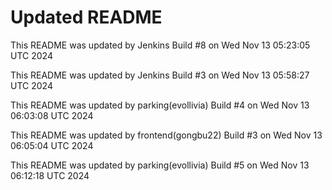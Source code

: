 # Updated README
This README was updated by Jenkins Build #8 on Wed Nov 13 05:23:05 UTC 2024

This README was updated by Jenkins Build #3 on Wed Nov 13 05:58:27 UTC 2024

This README was updated by parking(evollivia) Build #4 on Wed Nov 13 06:03:08 UTC 2024

This README was updated by frontend(gongbu22) Build #3 on Wed Nov 13 06:05:04 UTC 2024

This README was updated by parking(evollivia) Build #5 on Wed Nov 13 06:12:18 UTC 2024
